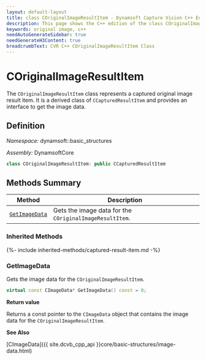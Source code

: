 ```yaml
---
layout: default-layout
title: class COriginalImageResultItem - Dynamsoft Capture Vision C++ Edition API Reference
description: This page shows the C++ edition of the class COriginalImageResultItem in Dynamsoft Capture Vision Router Module.
keywords: original image, c++
needAutoGenerateSidebar: true
needGenerateH3Content: true
breadcrumbText: CVR C++ COriginalImageResultItem Class
---
```


# COriginalImageResultItem

The `COriginalImageResultItem` class represents a captured original image result item. It is a derived class of `CCapturedResultItem` and provides an interface to get the image data.

## Definition

*Namespace:* dynamsoft::basic_structures

*Assembly:* DynamsoftCore

```cpp
class COriginalImageResultItem: public CCapturedResultItem
```

## Methods Summary

| Method                          | Description                                      |
| ------------------------------- | ------------------------------------------------ |
| [`GetImageData`](#getimagedata) | Gets the image data for the `COriginalImageResultItem`. |

### Inherited Methods

{%- include inherited-methods/captured-result-item.md -%}

### GetImageData

Gets the image data for the `COriginalImageResultItem`.

```cpp
virtual const CImageData* GetImageData() const = 0;
```

**Return value**

Returns a const pointer to the `CImageData` object that contains the image data for the `COriginalImageResultItem`.

**See Also**

[CImageData]({{ site.dcvb_cpp_api }}core/basic-structures/image-data.html)
